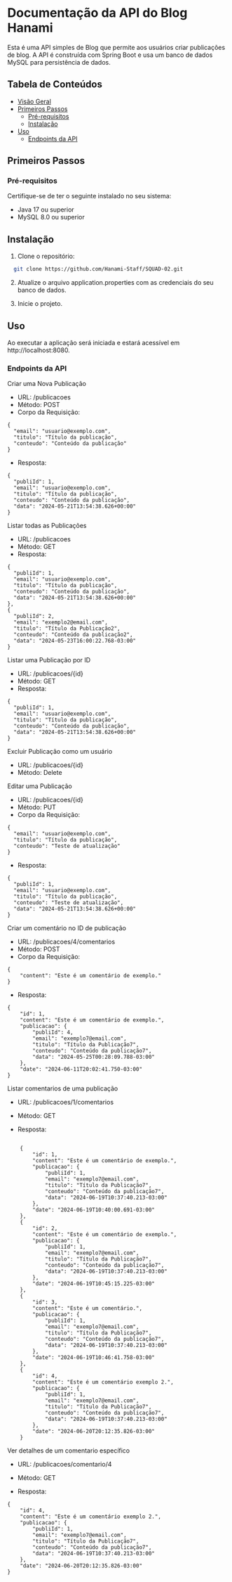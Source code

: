# Documentação da API do Blog Hanami

Esta é uma API simples de Blog que permite aos usuários criar publicações de blog. A API é construída com Spring Boot e usa um banco de dados MySQL para persistência de dados.

## Tabela de Conteúdos

- [Visão Geral](#)
- [Primeiros Passos](#primeiros-passos)
  - [Pré-requisitos](#pré-requisitos)
  - [Instalação](#instalação)
- [Uso](#uso)
  - [Endpoints da API](#endpoints-da-api)

## Primeiros Passos

### Pré-requisitos

Certifique-se de ter o seguinte instalado no seu sistema:

- Java 17 ou superior
- MySQL 8.0 ou superior

## Instalação

1. Clone o repositório:

```bash
  git clone https://github.com/Hanami-Staff/SQUAD-02.git
```

2. Atualize o arquivo application.properties com as credenciais do seu banco de dados.

3. Inicie o projeto.

## Uso

Ao executar a aplicação será iniciada e estará acessível em http://localhost:8080.

### Endpoints da API

Criar uma Nova Publicação

- URL: /publicacoes
- Método: POST
- Corpo da Requisição:

```
{
  "email": "usuario@exemplo.com",
  "titulo": "Título da publicação",
  "conteudo": "Conteúdo da publicação"
}
```

- Resposta:

```
{
  "publiId": 1,
  "email": "usuario@exemplo.com",
  "titulo": "Título da publicação",
  "conteudo": "Conteúdo da publicação",
  "data": "2024-05-21T13:54:38.626+00:00"
}
```

Listar todas as Publicações

- URL: /publicacoes
- Método: GET
- Resposta:

```
{
  "publiId": 1,
  "email": "usuario@exemplo.com",
  "titulo": "Título da publicação",
  "conteudo": "Conteúdo da publicação",
  "data": "2024-05-21T13:54:38.626+00:00"
},
{
  "publiId": 2,
  "email": "exemplo2@email.com",
  "titulo": "Título da Publicação2",
  "conteudo": "Conteúdo da publicação2",
  "data": "2024-05-23T16:00:22.768-03:00"
}
```

Listar uma Publicação por ID

- URL: /publicacoes/{id}
- Método: GET
- Resposta:

```
{
  "publiId": 1,
  "email": "usuario@exemplo.com",
  "titulo": "Título da publicação",
  "conteudo": "Conteúdo da publicação",
  "data": "2024-05-21T13:54:38.626+00:00"
}
```

Excluir Publicação como um usuário

- URL:  /publicacoes/{id}
- Método: Delete

Editar uma Publicação

- URL: /publicacoes/{id}
- Método: PUT
- Corpo da Requisição:

```
{
  "email": "usuario@exemplo.com",
  "titulo": "Título da publicação",
  "conteudo": "Teste de atualização"
}
```

- Resposta:

```
{
  "publiId": 1,
  "email": "usuario@exemplo.com",
  "titulo": "Título da publicação",
  "conteudo": "Teste de atualização",
  "data": "2024-05-21T13:54:38.626+00:00"
}
```


Criar um comentário no ID de publicação

- URL: /publicacoes/4/comentarios
- Método: POST
- Corpo da Requisição:

```
{
    "content": "Este é um comentário de exemplo."
}
```

- Resposta:

```
{
    "id": 1,
    "content": "Este é um comentário de exemplo.",
    "publicacao": {
        "publiId": 4,
        "email": "exemplo7@email.com",
        "titulo": "Título da Publicação7",
        "conteudo": "Conteúdo da publicação7",
        "data": "2024-05-25T00:28:09.788-03:00"
    },
    "date": "2024-06-11T20:02:41.750-03:00"
}
```

Listar comentarios de uma publicação


- URL: /publicacoes/1/comentarios
- Método: GET

- Resposta:

```

    {
        "id": 1,
        "content": "Este é um comentário de exemplo.",
        "publicacao": {
            "publiId": 1,
            "email": "exemplo7@email.com",
            "titulo": "Título da Publicação7",
            "conteudo": "Conteúdo da publicação7",
            "data": "2024-06-19T10:37:40.213-03:00"
        },
        "date": "2024-06-19T10:40:00.691-03:00"
    },
    {
        "id": 2,
        "content": "Este é um comentário de exemplo.",
        "publicacao": {
            "publiId": 1,
            "email": "exemplo7@email.com",
            "titulo": "Título da Publicação7",
            "conteudo": "Conteúdo da publicação7",
            "data": "2024-06-19T10:37:40.213-03:00"
        },
        "date": "2024-06-19T10:45:15.225-03:00"
    },
    {
        "id": 3,
        "content": "Este é um comentário.",
        "publicacao": {
            "publiId": 1,
            "email": "exemplo7@email.com",
            "titulo": "Título da Publicação7",
            "conteudo": "Conteúdo da publicação7",
            "data": "2024-06-19T10:37:40.213-03:00"
        },
        "date": "2024-06-19T10:46:41.758-03:00"
    },
    {
        "id": 4,
        "content": "Este é um comentário exemplo 2.",
        "publicacao": {
            "publiId": 1,
            "email": "exemplo7@email.com",
            "titulo": "Título da Publicação7",
            "conteudo": "Conteúdo da publicação7",
            "data": "2024-06-19T10:37:40.213-03:00"
        },
        "date": "2024-06-20T20:12:35.826-03:00"
    }

```

Ver detalhes de um comentario específico

- URL: /publicacoes/comentario/4
- Método: GET

- Resposta:

```
{
    "id": 4,
    "content": "Este é um comentário exemplo 2.",
    "publicacao": {
        "publiId": 1,
        "email": "exemplo7@email.com",
        "titulo": "Título da Publicação7",
        "conteudo": "Conteúdo da publicação7",
        "data": "2024-06-19T10:37:40.213-03:00"
    },
    "date": "2024-06-20T20:12:35.826-03:00"
}
```